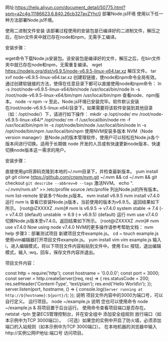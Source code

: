 网址:https://help.aliyun.com/document_detail/50775.html?spm=a2c4g.11186623.6.840.26cb327ayZYhc0
部署Node.js环境
使用以下任一种方法部署Node.js环境。

使用二进制文件安装
该部署过程使用的安装包是已编译好的二进制文件，解压之后，在bin文件夹中就已存在node和npm，无需手工编译。

安装步骤：

wget命令下载Node.js安装包。该安装包是编译好的文件，解压之后，在bin文件夹中就已存在node和npm，无需重复编译。
wget https://nodejs.org/dist/v6.9.5/node-v6.9.5-linux-x64.tar.xz
解压文件。
tar xvf node-v6.9.5-linux-x64.tar.xz
创建软链接，使node和npm命令全局有效。通过创建软链接的方法，使得在任意目录下都可以直接使用node和npm命令：
ln -s /root/node-v6.9.5-linux-x64/bin/node /usr/local/bin/node
ln -s /root/node-v6.9.5-linux-x64/bin/npm /usr/local/bin/npm
查看node、npm版本。
node -v
npm -v
至此，Node.js环境已安装完毕。软件默认安装在/root/node-v6.9.5-linux-x64/目录下。如果需要将该软件安装到其他目录（如：/opt/node/）下，请进行如下操作：
mkdir -p /opt/node/
mv /root/node-v6.9.5-linux-x64/* /opt/node/
rm -f /usr/local/bin/node
rm -f /usr/local/bin/npm
ln -s /opt/node/bin/node /usr/local/bin/node
ln -s /opt/node/bin/npm /usr/local/bin/npm
使用NVM安装多版本
NVM（Node version manager）是Node.js的版本管理软件，使用户可以轻松在Node.js各个版本间进行切换。适用于长期做 node 开发的人员或有快速更新node版本、快速切换node版本这一需求的用户。

安装步骤：

直接使用git将源码克隆到本地的~/.nvm目录下，并检查最新版本。
yum install git
git clone https://github.com/cnpm/nvm.git ~/.nvm && cd ~/.nvm && git checkout `git describe --abbrev=0 --tags`
激活NVM。
echo ". ~/.nvm/nvm.sh" >> /etc/profile
source /etc/profile
列出Node.js的所有版本。
nvm list-remote
安装多个Node.js版本。
nvm install v6.9.5
nvm install v7.4.0
运行 nvm ls 查看已安装Node.js版本，当前使用的版本为v6.9.5。返回结果如下所示。
[root@iZXXXXZ .nvm]# nvm ls
      v6.9.5
->       v7.4.0
      system
stable -> 7.4 (-> v7.4.0) (default)
unstable -> 6.9 (-> v6.9.5) (default)
运行 nvm use v7.4.0 切换Node.js版本至v7.4.0。返回结果如下所示。
[root@iZXXXXZ .nvm]# nvm use v7.4.0
Now using node v7.4.0
NVM的更多操作请参考帮助文档：
nvm help
步骤3：部署测试项目
新建项目文件example.js。
cd ~
touch example.js
使用vim编辑器打开项目文件example.js。
yum install vim
vim example.js
输入 i，进入编辑模式，将以下项目文件内容粘贴到文件中。使用 Esc 按钮，退出编辑模式，输入 :wq，回车，保存文件内容并退出。

项目文件内容：

const http = require('http');
const hostname = '0.0.0.0';
const port = 3000;
const server = http.createServer((req, res) => {
res.statusCode = 200;
res.setHeader('Content-Type', 'text/plain');
res.end('Hello World\n');
});
server.listen(port, hostname, () => {
console.log(`Server running at http://${hostname}:${port}/`);
});
说明 项目文件内容中的3000为端口号，可以自行定义。
运行项目。
node ~/example.js
说明 您也可以使用命令 node ~/example.js & 将项目置于后台运行。
使用命令查看项目端口是否存在。
netstat -tpln
登录ECS管理控制台，并在安全组中 添加安全组规则 放行端口（如本示例中为TCP 3000端口）。
（可选）如果您的实例中开启了防火墙，必须添加端口的入站规则（如本示例中为TCP 3000端口）。
在本地机器的浏览器中输入 http://实例公网IP地址:端口号 访问项目。

